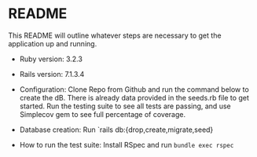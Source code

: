 # README

This README will outline whatever steps are necessary to get the
application up and running.

* Ruby version: 3.2.3

* Rails version: 7.1.3.4

* Configuration: Clone Repo from Github and run the command below to create the dB. There is already data provided in the seeds.rb file to get started. Run the testing suite to see all tests are passing, and use Simplecov gem to see full percentage of coverage.

* Database creation: Run `rails db:{drop,create,migrate,seed}

* How to run the test suite: Install RSpec and run `bundle exec rspec`
